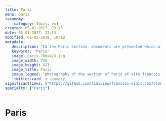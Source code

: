 ```yaml
---
title: Paris
menu: paris
taxonomy:
    category: [docs, en]
created: 05-01-2017, 23:13
date: 05-01-2017, 23:13
modified: 01-03-2018, 10:18
metadata:
   description: "In the Paris section, documents are presented which allow to deepen understanding of the formation, history and culture of the city of Paris. For example, documents showing the state in the 17 th century of Place Vendôme."
   keywords: 'Paris'
   image: paris_700x423.jpg
   image_width: 700
   image_height: 423
   image_title: Paris
   image_legend: "photography of the section of Paris of site francois-vidit.com"
   'twitter:card' : summary
significantlinks: ["https://github.com/tidiview/francois-vidit.com/blob/develop/user/sites/docs/pages/01.home/01.paris/chapter.en.md"]
specialty: ["Paris"]
---
```

# Paris